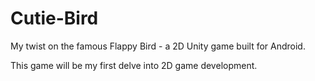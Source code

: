 # Cutie-Bird
My twist on the famous Flappy Bird - a 2D Unity game built for Android.

This game will be my first delve into 2D game development.
